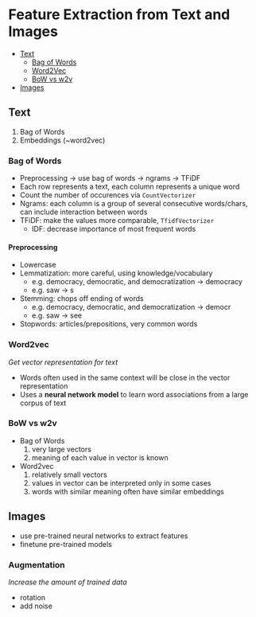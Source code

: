# Feature Extraction from Text and Images
- [Text](#text)
  - [Bag of Words](#bag-of-words)
  - [Word2Vec](#word2vec)
  - [BoW vs w2v](#bow-vs-w2v)
- [Images](#images)
## Text
1. Bag of Words
2. Embeddings (~word2vec)

### Bag of Words
- Preprocessing -> use bag of words -> ngrams -> TFiDF
- Each row represents a text, each column represents a unique word
- Count the number of occurences via `CountVectorizer`
- Ngrams: each column is a group of several consecutive words/chars, can include interaction between words
- TFiDF: make the values more comparable, `TfidfVectorizer`
  - IDF: decrease importance of most frequent words

#### Preprocessing
- Lowercase
- Lemmatization: more careful, using knowledge/vocabulary
  - e.g. democracy, democratic, and democratization -> democracy
  - e.g. saw -> s
- Stemming: chops off ending of words
  - e.g. democracy, democratic, and democratization -> democr
  - e.g. saw -> see
- Stopwords: articles/prepositions, very common words

### Word2vec
_Get vector representation for text_
- Words often used in the same context will be close in the vector representation
- Uses a **neural network model** to learn word associations from a large corpus of text

### BoW vs w2v
- Bag of Words
  1. very large vectors
  2. meaning of each value in vector is known
- Word2vec
  1. relatively small vectors
  2. values in vector can be interpreted only in some cases
  3. words with  similar meaning often have similar embeddings

## Images
- use pre-trained neural networks to extract features
- finetune pre-trained models

### Augmentation
_Increase the amount of trained data_
- rotation
- add noise
